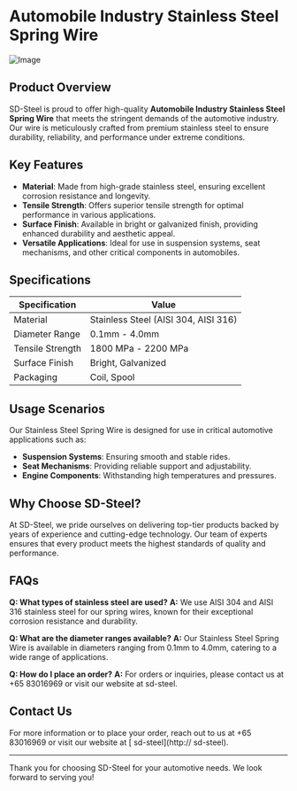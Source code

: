 # Automobile Industry Stainless Steel Spring Wire

![Image](https://github.com/user-attachments/assets/2567258e-e124-4816-932d-1809bd27ef0b)

## Product Overview
SD-Steel is proud to offer high-quality **Automobile Industry Stainless Steel Spring Wire** that meets the stringent demands of the automotive industry. Our wire is meticulously crafted from premium stainless steel to ensure durability, reliability, and performance under extreme conditions.

## Key Features
- **Material**: Made from high-grade stainless steel, ensuring excellent corrosion resistance and longevity.
- **Tensile Strength**: Offers superior tensile strength for optimal performance in various applications.
- **Surface Finish**: Available in bright or galvanized finish, providing enhanced durability and aesthetic appeal.
- **Versatile Applications**: Ideal for use in suspension systems, seat mechanisms, and other critical components in automobiles.

## Specifications

| Specification | Value |
|---------------|-------|
| Material      | Stainless Steel (AISI 304, AISI 316) |
| Diameter Range| 0.1mm - 4.0mm |
| Tensile Strength | 1800 MPa - 2200 MPa |
| Surface Finish | Bright, Galvanized |
| Packaging     | Coil, Spool |

## Usage Scenarios
Our Stainless Steel Spring Wire is designed for use in critical automotive applications such as:
- **Suspension Systems**: Ensuring smooth and stable rides.
- **Seat Mechanisms**: Providing reliable support and adjustability.
- **Engine Components**: Withstanding high temperatures and pressures.

## Why Choose SD-Steel?
At SD-Steel, we pride ourselves on delivering top-tier products backed by years of experience and cutting-edge technology. Our team of experts ensures that every product meets the highest standards of quality and performance.

## FAQs
**Q: What types of stainless steel are used?**
**A:** We use AISI 304 and AISI 316 stainless steel for our spring wires, known for their exceptional corrosion resistance and durability.

**Q: What are the diameter ranges available?**
**A:** Our Stainless Steel Spring Wire is available in diameters ranging from 0.1mm to 4.0mm, catering to a wide range of applications.

**Q: How do I place an order?**
**A:** For orders or inquiries, please contact us at +65 83016969 or visit our website at  sd-steel.

## Contact Us
For more information or to place your order, reach out to us at +65 83016969 or visit our website at [ sd-steel](http:// sd-steel).

---

Thank you for choosing SD-Steel for your automotive needs. We look forward to serving you!